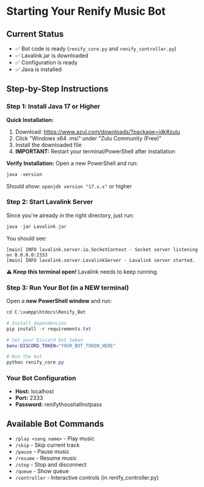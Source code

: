 # Starting Your Renify Music Bot

## Current Status
- ✅ Bot code is ready (`renify_core.py` and `renify_controller.py`)
- ✅ Lavalink.jar is downloaded
- ✅ Configuration is ready
- ✅ Java is installed

## Step-by-Step Instructions

### Step 1: Install Java 17 or Higher

**Quick Installation:**
1. Download: https://www.azul.com/downloads/?package=jdk#zulu
2. Click "Windows x64 .msi" under "Zulu Community (Free)"
3. Install the downloaded file
4. **IMPORTANT:** Restart your terminal/PowerShell after installation

**Verify Installation:**
Open a new PowerShell and run:
```powershell
java -version
```
Should show: `openjdk version "17.x.x"` or higher

### Step 2: Start Lavalink Server

Since you're already in the right directory, just run:
```powershell
java -jar Lavalink.jar
```

You should see:
```
[main] INFO lavalink.server.io.SocketContext - Socket server listening on 0.0.0.0:2333
[main] INFO lavalink.server.LavalinkServer - Lavalink server started.
```

**⚠️ Keep this terminal open!** Lavalink needs to keep running.

### Step 3: Run Your Bot (in a NEW terminal)

Open a **new PowerShell window** and run:

```powershell
cd C:\xampp\htdocs\Renify_Bot

# Install dependencies
pip install -r requirements.txt

# Set your Discord bot token
$env:DISCORD_TOKEN="YOUR_BOT_TOKEN_HERE"

# Run the bot
python renify_core.py
```

### Your Bot Configuration
- **Host:** localhost
- **Port:** 2333
- **Password:** renifythoushallnotpass

## Available Bot Commands
- `/play <song name>` - Play music
- `/skip` - Skip current track
- `/pause` - Pause music
- `/resume` - Resume music
- `/stop` - Stop and disconnect
- `/queue` - Show queue
- `/controller` - Interactive controls (in renify_controller.py)

